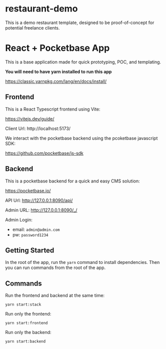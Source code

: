 # restaurant-demo
This is a demo restaurant template, designed to be proof-of-concept for potential freelance clients.

# React + Pocketbase App
This is a base application made for quick prototyping, POC, and templating.

**You will need to have yarn installed to run this app**

https://classic.yarnpkg.com/lang/en/docs/install/

## Frontend
This is a React Typescript frontend using Vite: 

https://vitejs.dev/guide/

Client Url: http://localhost:5173/

We interact with the pocketbase backend using the pcoketbase javascript SDK:

https://github.com/pocketbase/js-sdk

## Backend
This is a pocketbase backend for a quick and easy CMS solution: 

https://pocketbase.io/

API Url: http://127.0.0.1:8090/api/

Admin URL:  http://127.0.0.1:8090/_/

Admin Login:
- email: `admin@admin.com`
- pw: `password1234`

## Getting Started
In the root of the app, run the `yarn` command to install dependencies. Then you can run commands from the root of the app.

## Commands
Run the frontend and backend at the same time:

 `yarn start:stack`

Run only the frontend:

 `yarn start:frontend`

Run only the backend:

 `yarn start:backend`